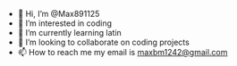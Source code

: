 - 👋 Hi, I’m @Max891125
- 👀 I’m interested in coding
- 🌱 I’m currently learning latin
- 💞️ I’m looking to collaborate on coding projects
- 📫 How to reach me my email is maxbm1242@gmail.com

<!---
Max891125/Max891125 is a ✨ special ✨ repository because its `README.md` (this file) appears on your GitHub profile.
You can click the Preview link to take a look at your changes.
--->
